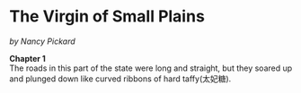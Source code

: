 # The Virgin of Small Plains
_by Nancy Pickard_

__Chapter 1__  
The roads in this part of the state were long and straight, but they soared up and plunged down like curved ribbons of hard taffy(太妃糖). 